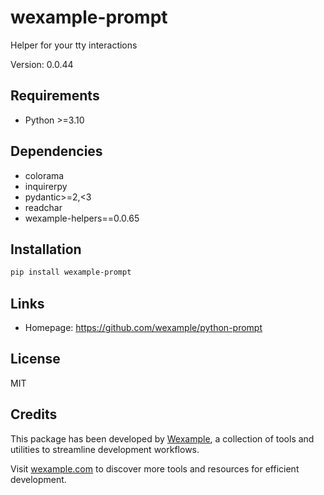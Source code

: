 # wexample-prompt

Helper for your tty interactions

Version: 0.0.44

## Requirements

- Python >=3.10

## Dependencies

- colorama
- inquirerpy
- pydantic>=2,<3
- readchar
- wexample-helpers==0.0.65

## Installation

```bash
pip install wexample-prompt
```

## Links

- Homepage: https://github.com/wexample/python-prompt

## License

MIT
## Credits

This package has been developed by [Wexample](https://wexample.com), a collection of tools and utilities to streamline development workflows.

Visit [wexample.com](https://wexample.com) to discover more tools and resources for efficient development.